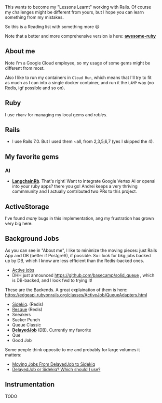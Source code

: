 This wants to become my "Lessons Learnt" working with Rails.
Of course my challenges might be different from yours, but I hope you can learn something from my mistakes.

So this is a Reading list with something more 😃

Note that a better and more comprehensive version is here: **[awesome-ruby](https://github.com/markets/awesome-ruby)**

## About me

Note I'm a Google Cloud employee, so my usage of some gems might be different from most.

Also I like to run my containers in `Cloud Run`, which means that I'll try to fit as much as I can
into a single docker container, and run it the `LAMP` way (no Redis, igf possible and so on).

## Ruby

I use `rbenv` for managing my local gems and *rubies*.

## Rails

* I use Rails 7.0. But I used them ~all, from 2,3,5,6,7 (yes I skipped the 4).

## My favorite gems

### AI

* **[LangchainRb](https://github.com/andreibondarev/langchainrb)**. That's right! Want to integrate Google Vertex AI or openai into your ruby apps? there you go!
  Andrei keeps a very thriving commmunity and I actually contributed two PRs to this project.


## ActiveStorage

I've found *many* bugs in this implementation, ang my frustration has grown very big here.

## Background Jobs

As you can see in "About me", I like to minimize the moving pieces: just Rails App and DB (better if PostgreS), if possible. So i look for bkg jobs backed up by DB, which I know are less efficient than the Redis-backed ones.

* [Active jobs](https://edgeguides.rubyonrails.org/active_job_basics.html)
* DHH just announced https://github.com/basecamp/solid_queue , which is DB-backed, and I look fwd to trying it!

These are the Backends. A great explaination of them is here: https://edgeapi.rubyonrails.org/classes/ActiveJob/QueueAdapters.html

* [Sidekiq](https://github.com/sidekiq/sidekiq/wiki/Active-Job). (Redis)
* [Resque](https://github.com/resque/resque/wiki/ActiveJob) (Redis)
* Sneakers
* Sucker Punch
* Queue Classic
* **[DelayedJob](https://github.com/collectiveidea/delayed_job)** (DB). Currently my favorite
* Que
* Good Job

Some people think opposite to me and probably for large volumes it matters:

* [Moving Jobs From DelayedJob to Sidekiq](https://github.com/forem/forem/issues/5305)
* [DelayedJob or Sidekiq? Which should I use?](https://www.reddit.com/r/rails/comments/99x86q/delayedjob_or_sidekiq_which_should_i_use/)


## Instrumentation

TODO
